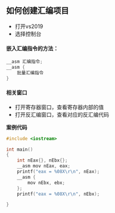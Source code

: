 ## 如何创建汇编项目

* 打开vs2019
* 选择控制台

#### 嵌入汇编指令的方法：

```c++
__asm 汇编指令;
__asm {
    批量汇编指令
}
```

#### 相关窗口

* 打开寄存器窗口，查看寄存器内部的值
* 打开反汇编窗口，查看对应的反汇编代码

**案例代码**

```c++
#include <iostream>

int main()
{
	int nEax{}, nEbx{};
	__asm mov nEax, eax;
	printf("eax = %08X\r\n", nEax);
	__asm {
		mov nEbx, ebx;
	};
	printf("eax = %08X\r\n", nEbx);

}

```

